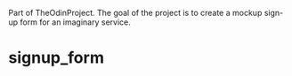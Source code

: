 Part of TheOdinProject. The goal of the project is to create a mockup sign-up
form for an imaginary service.

# signup_form